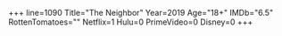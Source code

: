 +++
line=1090
Title="The Neighbor"
Year=2019
Age="18+"
IMDb="6.5"
RottenTomatoes=""
Netflix=1
Hulu=0
PrimeVideo=0
Disney=0
+++

